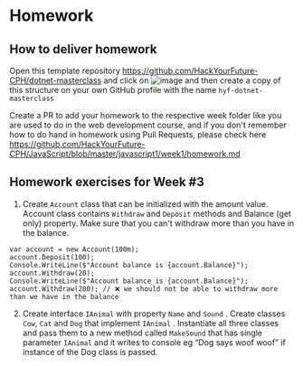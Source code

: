 # Homework

## How to deliver homework 

Open this template repository  https://github.com/HackYourFuture-CPH/dotnet-masterclass and click on ![image](https://user-images.githubusercontent.com/6642037/115988976-3796da80-a5bc-11eb-9184-554a2218b2ae.png) and then create a copy of this structure on your own GitHub profile with the name ``hyf-dotnet-masterclass``

Create a PR to add your homework to the respective week folder like you are used to do in the web development course, and if you don't remember how to do hand in homework using Pull Requests, please check here https://github.com/HackYourFuture-CPH/JavaScript/blob/master/javascript1/week1/homework.md

## Homework exercises for Week #3

1. Create `Account` class that can be initialized with the amount value. Account class contains `Withdraw` and `Deposit` methods and Balance (get only) property.
Make sure that you can't withdraw more than you have in the balance.

```
var account = new Account(100m);
account.Deposit(100);
Console.WriteLine($"Account balance is {account.Balance}");
account.Withdraw(20);
Console.WriteLine($"Account balance is {account.Balance}");
account.Withdraw(200); // ❌ we should not be able to withdraw more than we have in the balance
```

2. Create interface `IAnimal` with property `Name` and `Sound` . Create classes `Cow`, `Cat` and `Dog` that implement `IAnimal` . Instantiate all three classes and pass them to a new method called `MakeSound` that has single parameter `IAnimal` and it writes to console eg “Dog says woof woof” if instance of the Dog class is passed.
